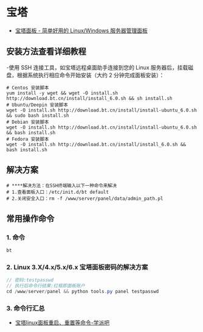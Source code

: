 # 宝塔

- [宝塔面板 - 简单好用的 Linux/Windows 服务器管理面板](https://www.bt.cn/)

## 安装方法查看详细教程

-使用 SSH 连接工具，如宝塔远程桌面助手连接到您的 Linux 服务器后，挂载磁盘，根据系统执行相应命令开始安装（大约 2 分钟完成面板安装）：

```shell
# Centos 安装脚本
yum install -y wget && wget -O install.sh http://download.bt.cn/install/install_6.0.sh && sh install.sh
# Ubuntu/Deepin 安装脚本
wget -O install.sh http://download.bt.cn/install/install-ubuntu_6.0.sh && sudo bash install.sh
# Debian 安装脚本
wget -O install.sh http://download.bt.cn/install/install-ubuntu_6.0.sh && bash install.sh
# Fedora 安装脚本
wget -O install.sh http://download.bt.cn/install/install_6.0.sh && bash install.sh
```

## 解决方案

```shell
# ****解决方法：在SSH终端输入以下一种命令来解决
# 1.查看面板入口：/etc/init.d/bt default
# 2.关闭安全入口：rm -f /www/server/panel/data/admin_path.pl
```

## 常用操作命令

### 1. 命令

```c#
bt
```

### 2. Linux 3.X/4.x/5.x/6.x 宝塔面板密码的解决方案

```c#
// 密码:testpasswd
// 执行后命令行结果:红框即面板账户
cd /www/server/panel && python tools.py panel testpasswd
```

### 3. 命令行汇总

- [宝塔linux面板重启、重置等命令-学派吧](https://www.xp8.net/server/392.html)
